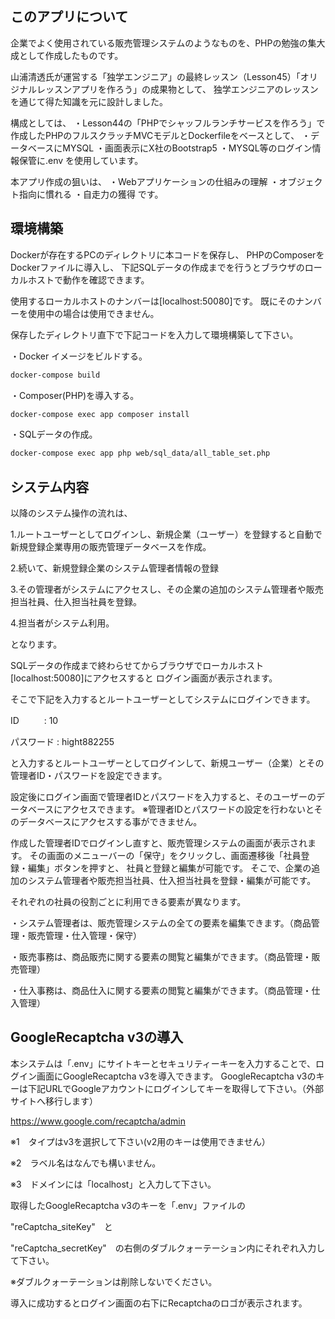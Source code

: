 ## このアプリについて

企業でよく使用されている販売管理システムのようなものを、PHPの勉強の集大成として作成したものです。

山浦清透氏が運営する「独学エンジニア」の最終レッスン（Lesson45）「オリジナルレッスンアプリを作ろう」の成果物として、
独学エンジニアのレッスンを通じて得た知識を元に設計しました。

構成としては、
・Lesson44の「PHPでシャッフルランチサービスを作ろう」で作成したPHPのフルスクラッチMVCモデルとDockerfileをベースとして、
・データベースにMYSQL
・画面表示にX社のBootstrap5
・MYSQL等のログイン情報保管に.env
を使用しています。

本アプリ作成の狙いは、
・Webアプリケーションの仕組みの理解
・オブジェクト指向に慣れる
・自走力の獲得
です。


## 環境構築

Dockerが存在するPCのディレクトリに本コードを保存し、
PHPのComposerをDockerファイルに導入し、
下記SQLデータの作成までを行うとブラウザのローカルホストで動作を確認できます。

使用するローカルホストのナンバーは[localhost:50080]です。
既にそのナンバーを使用中の場合は使用できません。


保存したディレクトリ直下で下記コードを入力して環境構築して下さい。

・Docker イメージをビルドする。
```bash
docker-compose build
```

・Composer(PHP)を導入する。
```bash
docker-compose exec app composer install
```

・SQLデータの作成。
```bash
docker-compose exec app php web/sql_data/all_table_set.php
```

## システム内容

以降のシステム操作の流れは、

1.ルートユーザーとしてログインし、新規企業（ユーザー）を登録すると自動で新規登録企業専用の販売管理データベースを作成。

2.続いて、新規登録企業のシステム管理者情報の登録

3.その管理者がシステムにアクセスし、その企業の追加のシステム管理者や販売担当社員、仕入担当社員を登録。

4.担当者がシステム利用。

となります。



SQLデータの作成まで終わらせてからブラウザでローカルホスト[localhost:50080]にアクセスすると
ログイン画面が表示されます。

そこで下記を入力するとルートユーザーとしてシステムにログインできます。


ID  　 　 : 10

パスワード : hight882255


と入力するとルートユーザーとしてログインして、新規ユーザー（企業）とその管理者ID・パスワードを設定できます。


設定後にログイン画面で管理者IDとパスワードを入力すると、そのユーザーのデータベースにアクセスできます。
※管理者IDとパスワードの設定を行わないとそのデータベースにアクセスする事ができません。


作成した管理者IDでログインし直すと、販売管理システムの画面が表示されます。
その画面のメニューバーの「保守」をクリックし、画面遷移後「社員登録・編集」ボタンを押すと、
社員と登録と編集が可能です。
そこで、企業の追加のシステム管理者や販売担当社員、仕入担当社員を登録・編集が可能です。


それぞれの社員の役割ごとに利用できる要素が異なります。

・システム管理者は、販売管理システムの全ての要素を編集できます。（商品管理・販売管理・仕入管理・保守）

・販売事務は、商品販売に関する要素の閲覧と編集ができます。（商品管理・販売管理）

・仕入事務は、商品仕入に関する要素の閲覧と編集ができます。（商品管理・仕入管理）





## GoogleRecaptcha v3の導入

本システムは「.env」にサイトキーとセキュリティーキーを入力することで、ログイン画面にGoogleRecaptcha v3を導入できます。
GoogleRecaptcha v3のキーは下記URLでGoogleアカウントにログインしてキーを取得して下さい。（外部サイトへ移行します）


https://www.google.com/recaptcha/admin


※1　タイプはv3を選択して下さい(v2用のキーは使用できません）

※2　ラベル名はなんでも構いません。

※3　ドメインには「localhost」と入力して下さい。



取得したGoogleRecaptcha v3のキーを「.env」ファイルの

"reCaptcha_siteKey"　と

"reCaptcha_secretKey"　の右側のダブルクォーテーション内にそれぞれ入力して下さい。

※ダブルクォーテーションは削除しないでください。

導入に成功するとログイン画面の右下にRecaptchaのロゴが表示されます。
